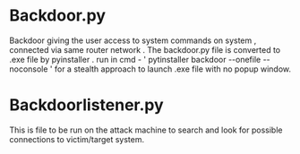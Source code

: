 # Backdoor.py
Backdoor giving the user access to system commands on system , connected via same router network .
The backdoor.py file is converted to .exe file by pyinstaller .
run in cmd - ' pytinstaller backdoor --onefile --noconsole ' for a stealth approach to launch .exe file with no popup window.

# Backdoorlistener.py
This is file to be run on the attack machine to search and look for possible connections to victim/target system.
